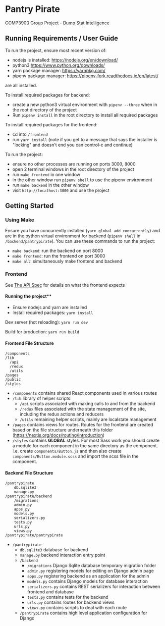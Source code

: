 
# Pantry Pirate
COMP3900 Group Project - Dump Stat Intelligence

## Running Requirements / User Guide

To run the project, ensure most recent version of:

- nodejs is installed: https://nodejs.org/en/download/
- python3 https://www.python.org/downloads/
- yarn package manager: https://yarnpkg.com/
- pipenv package manager: https://pipenv-fork.readthedocs.io/en/latest/

are all installed.

To install required packages for backend:
  - create a new python3 virtual environment with `pipenv --three` when in the root directory of the project
  - Run `pipenv install` in the root directory to install all required packages

To install required packages for the frontend:
  - cd into `/frontend`
  - run `yarn install` (note if you get to a message that says the installer is "locking" and doesn't end you can control-c and continue)

To run the project:
  - ensure no other processes are running on ports 3000, 8000
  - open 2 terminal windows in the root directory of the project
  - run `make frontend` in one window
  - in the other window run `pipenv shell` to use the pipenv environment
  - run `make backend` in the other window
  - visit `http://localhost:3000` and use the project


## Getting Started

### Using Make

Ensure you have concurrently installed (`yarn global add concurrently`) and are in the python virtual environment for backend (`pipenv shell` in `/backend/pantrypirate`). You can use these commands to run the project:

- `make backend`: run the backend on port 8000
- `make frontend`: run the frontend on port 3000
- `make all`: simultaneously make frontend and backend

### Frontend

See [The API Spec](API_SPEC.md) for details on what the frontend expects

#### Running the project**

- Ensure nodejs and yarn are installed
- Install required packages: `yarn install`

Dev server (hot reloading): `yarn run dev`

Build for production: `yarn run build`



#### Frontend File Structure
```
/components
/lib
  /api
  /redux
  /utils
/pages
/public
/styles
```

- `/components` contains shared React components used in various routes
- `/lib` library of helper scripts
  - `/api` scripts associated with making calls to and from the backend
  - `/redux` files associated with the state management of the site, including the redux actions and reducers
  - `/utils` remaining helper scripts, mainly are localstate management
- `/pages` contains views for routes. Routes for the frontend are created based on the file structure underneath this folder (https://nextjs.org/docs/routing/introduction)
- `/styles` contains **GLOBAL** styles. For most Sass work you should create a module for each component in the same directory as the component. I.e. create `components/Button.js` and then also create `components/Button.module.scss` and import the scss file in the component.

#### Backend File Structure
```
/pantrypirate
    db.sqlite3
    manage.py
/pantrypirate/backend
    /migrations
    admin.py
    apps.py
    models.py
    serializers.py
    tests.py
    urls.py
    views.py
/pantrypirate/pantrypirate
```

- `/pantrypirate` 
  - `db.sqlite3` database for backend
  - `manage.py` backend interaction entry point
  - `/backend`
    - `/migrations` Django Sqlite database temporary migration folder
    - `admin.py` registering models for editing on Django admin page
    - `apps.py` registering backend as an application for the admin
    - `models.py` contains Django models for database interaction
    - `serializers.py` contains REST serializers for interaction between
     frontend and database
    - `tests.py` contains tests for the backend
    - `urls.py` contains routes for backend views
    - `views.py` contains scripts to deal with each route
  - `/pantrypirate` contains high level application configuration for Django
